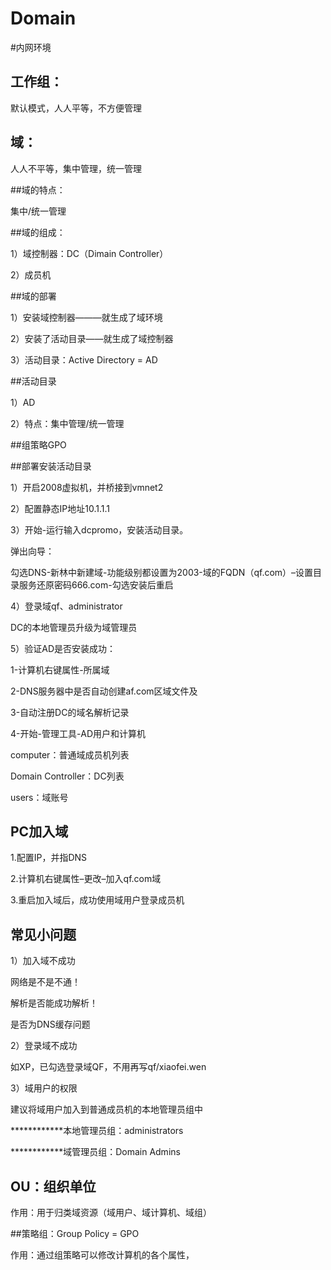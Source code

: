 # Domain

#内网环境

## 工作组：

默认模式，人人平等，不方便管理

## 域：

人人不平等，集中管理，统一管理

##域的特点：

集中/统一管理

##域的组成：

1）域控制器：DC（Dimain Controller）

2）成员机

##域的部署

1）安装域控制器———就生成了域环境

2）安装了活动目录——就生成了域控制器

3）活动目录：Active Directory = AD

##活动目录

1）AD

2）特点：集中管理/统一管理

##组策略GPO

##部署安装活动目录

1）开启2008虚拟机，并桥接到vmnet2

2）配置静态IP地址10.1.1.1

3）开始-运行输入dcpromo，安装活动目录。

弹出向导：

勾选DNS-新林中新建域-功能级别都设置为2003-域的FQDN（qf.com）–设置目录服务还原密码666.com-勾选安装后重启

4）登录域qf、administrator

DC的本地管理员升级为域管理员

5）验证AD是否安装成功：

1-计算机右键属性-所属域

2-DNS服务器中是否自动创建af.com区域文件及

3-自动注册DC的域名解析记录

4-开始-管理工具-AD用户和计算机

computer：普通域成员机列表

Domain Controller：DC列表

users：域账号

## PC加入域

1.配置IP，并指DNS

2.计算机右键属性–更改–加入qf.com域

3.重启加入域后，成功使用域用户登录成员机

## 常见小问题

1）加入域不成功

网络是不是不通！

解析是否能成功解析！

是否为DNS缓存问题

2）登录域不成功

如XP，已勾选登录域QF，不用再写qf/xiaofei.wen

3）域用户的权限

建议将域用户加入到普通成员机的本地管理员组中

************本地管理员组：administrators

************域管理员组：Domain Admins

## OU：组织单位

作用：用于归类域资源（域用户、域计算机、域组）

##策略组：Group Policy = GPO

作用：通过组策略可以修改计算机的各个属性，

 